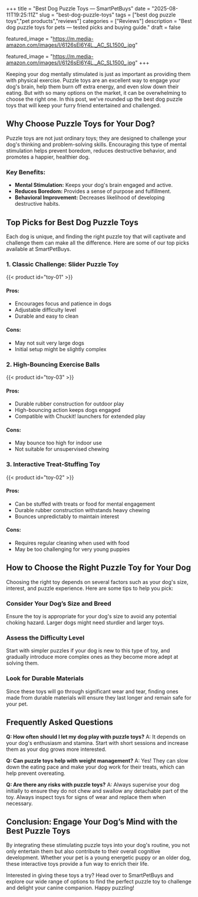 +++
title = "Best Dog Puzzle Toys — SmartPetBuys"
date = "2025-08-11T19:25:11Z"
slug = "best-dog-puzzle-toys"
tags = ["best dog puzzle toys","pet products","reviews"]
categories = ["Reviews"]
description = "Best dog puzzle toys for pets — tested picks and buying guide."
draft = false

featured_image = "https://m.media-amazon.com/images/I/6126sEl6Y4L._AC_SL1500_.jpg"

featured_image = "https://m.media-amazon.com/images/I/6126sEl6Y4L._AC_SL1500_.jpg"
+++

Keeping your dog mentally stimulated is just as important as providing them with physical exercise. Puzzle toys are an excellent way to engage your dog's brain, help them burn off extra energy, and even slow down their eating. But with so many options on the market, it can be overwhelming to choose the right one. In this post, we've rounded up the best dog puzzle toys that will keep your furry friend entertained and challenged.

## Why Choose Puzzle Toys for Your Dog?

Puzzle toys are not just ordinary toys; they are designed to challenge your dog's thinking and problem-solving skills. Encouraging this type of mental stimulation helps prevent boredom, reduces destructive behavior, and promotes a happier, healthier dog. 

### Key Benefits:
- **Mental Stimulation:** Keeps your dog's brain engaged and active.
- **Reduces Boredom:** Provides a sense of purpose and fulfillment.
- **Behavioral Improvement:** Decreases likelihood of developing destructive habits.

## Top Picks for Best Dog Puzzle Toys

Each dog is unique, and finding the right puzzle toy that will captivate and challenge them can make all the difference. Here are some of our top picks available at SmartPetBuys.

### 1. Classic Challenge: Slider Puzzle Toy
{{< product id="toy-01" >}}

#### Pros:
- Encourages focus and patience in dogs
- Adjustable difficulty level
- Durable and easy to clean

#### Cons:
- May not suit very large dogs
- Initial setup might be slightly complex

### 2. High-Bouncing Exercise Balls
{{< product id="toy-03" >}}

#### Pros:
- Durable rubber construction for outdoor play
- High-bouncing action keeps dogs engaged
- Compatible with Chuckit! launchers for extended play

#### Cons:
- May bounce too high for indoor use
- Not suitable for unsupervised chewing

### 3. Interactive Treat-Stuffing Toy
{{< product id="toy-02" >}}

#### Pros:
- Can be stuffed with treats or food for mental engagement
- Durable rubber construction withstands heavy chewing
- Bounces unpredictably to maintain interest

#### Cons:
- Requires regular cleaning when used with food
- May be too challenging for very young puppies

## How to Choose the Right Puzzle Toy for Your Dog

Choosing the right toy depends on several factors such as your dog's size, interest, and puzzle experience. Here are some tips to help you pick:

### Consider Your Dog’s Size and Breed
Ensure the toy is appropriate for your dog's size to avoid any potential choking hazard. Larger dogs might need sturdier and larger toys.

### Assess the Difficulty Level
Start with simpler puzzles if your dog is new to this type of toy, and gradually introduce more complex ones as they become more adept at solving them.

### Look for Durable Materials
Since these toys will go through significant wear and tear, finding ones made from durable materials will ensure they last longer and remain safe for your pet.

## Frequently Asked Questions

**Q: How often should I let my dog play with puzzle toys?**
A: It depends on your dog's enthusiasm and stamina. Start with short sessions and increase them as your dog grows more interested.

**Q: Can puzzle toys help with weight management?**
A: Yes! They can slow down the eating pace and make your dog work for their treats, which can help prevent overeating.

**Q: Are there any risks with puzzle toys?**
A: Always supervise your dog initially to ensure they do not chew and swallow any detachable part of the toy. Always inspect toys for signs of wear and replace them when necessary.

## Conclusion: Engage Your Dog’s Mind with the Best Puzzle Toys

By integrating these stimulating puzzle toys into your dog's routine, you not only entertain them but also contribute to their overall cognitive development. Whether your pet is a young energetic puppy or an older dog, these interactive toys provide a fun way to enrich their life.

Interested in giving these toys a try? Head over to SmartPetBuys and explore our wide range of options to find the perfect puzzle toy to challenge and delight your canine companion. Happy puzzling!